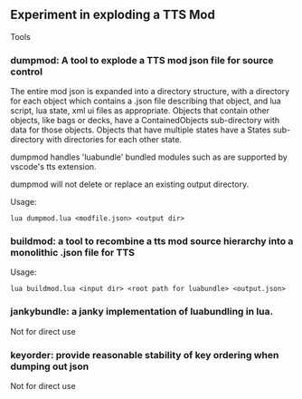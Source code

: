 ## Experiment in exploding a TTS Mod

Tools

### dumpmod: A tool to explode a TTS mod json file for source control

The entire mod json is expanded into a directory structure, with a directory for each object which contains a .json file describing that object, and lua script, lua state, xml ui files as appropriate. Objects that contain other objects, like bags or decks, have a ContainedObjects sub-directory with data for those objects. Objects that have multiple states have a States sub-directory with directories for each other state.

dumpmod handles 'luabundle' bundled modules such as are supported by vscode's tts extension.

dumpmod will not delete or replace an existing output directory.

Usage:

    lua dumpmod.lua <modfile.json> <output dir>

### buildmod: a tool to recombine a tts mod source hierarchy into a monolithic .json file for TTS

Usage:

    lua buildmod.lua <input dir> <root path for luabundle> <output.json>

### jankybundle: a janky implementation of luabundling in lua.

Not for direct use

### keyorder: provide reasonable stability of key ordering when dumping out json

Not for direct use


